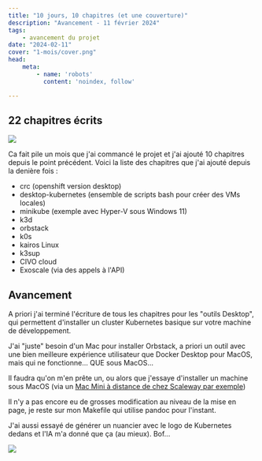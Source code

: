 ```yaml
---
title: "10 jours, 10 chapitres (et une couverture)"
description: "Avancement - 11 février 2024"
tags:
    - avancement du projet
date: "2024-02-11"
cover: "1-mois/cover.png"
head:
    meta:
        - name: 'robots'
          content: 'noindex, follow'

---
```


## 22 chapitres écrits

![](https://geps.dev/progress/44)

Ca fait pile un mois que j'ai commancé le projet et j'ai ajouté 10 chapitres depuis le point précédent. Voici la liste des chapitres que j'ai ajouté depuis la denière fois :

* crc (openshift version desktop)
* desktop-kubernetes (ensemble de scripts bash pour créer des VMs locales)
* minikube (exemple avec Hyper-V sous Windows 11)
* k3d
* orbstack
* k0s
* kairos Linux
* k3sup
* CIVO cloud
* Exoscale (via des appels à l'API)

## Avancement

A priori j'ai terminé l'écriture de tous les chapitres pour les "outils Desktop", qui permettent d'installer un cluster Kubernetes basique sur votre machine de développement.

J'ai "juste" besoin d'un Mac pour installer Orbstack, a priori un outil avec une bien meilleure expérience utilisateur que Docker Desktop pour MacOS, mais qui ne fonctionne... QUE sous MacOS...

Il faudra qu'on m'en prête un, ou alors que j'essaye d'installer un machine sous MacOS (via un [Mac Mini à distance de chez Scaleway par exemple](https://www.scaleway.com/fr/hello-m1/))

Il n'y a pas encore eu de grosses modification au niveau de la mise en page, je reste sur mon Makefile qui utilise pandoc pour l'instant.

J'ai aussi essayé de générer un nuancier avec le logo de Kubernetes dedans et l'IA m'a donné que ça (au mieux). Bof...

![](images/1-mois/cover.png)
